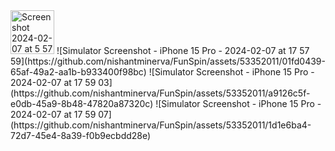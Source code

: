 <img width="70" alt="Screenshot 2024-02-07 at 5 57 53 PM" src="https://github.com/nishantminerva/FunSpin/assets/53352011/1a9a9a78-bf6d-4b7c-a87d-248c01b761a8">
![Simulator Screenshot - iPhone 15 Pro - 2024-02-07 at 17 57 59](https://github.com/nishantminerva/FunSpin/assets/53352011/01fd0439-65af-49a2-aa1b-b933400f98bc)
![Simulator Screenshot - iPhone 15 Pro - 2024-02-07 at 17 59 03](https://github.com/nishantminerva/FunSpin/assets/53352011/a9126c5f-e0db-45a9-8b48-47820a87320c)
![Simulator Screenshot - iPhone 15 Pro - 2024-02-07 at 17 59 07](https://github.com/nishantminerva/FunSpin/assets/53352011/1d1e6ba4-72d7-45e4-8a39-f0b9ecbdd28e)
